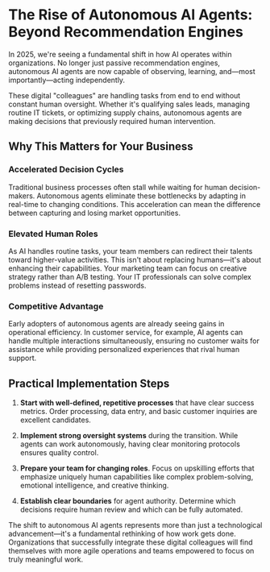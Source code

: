 # The Rise of Autonomous AI Agents: Beyond Recommendation Engines

In 2025, we're seeing a fundamental shift in how AI operates within organizations. No longer just passive recommendation engines, autonomous AI agents are now capable of observing, learning, and—most importantly—acting independently.

These digital "colleagues" are handling tasks from end to end without constant human oversight. Whether it's qualifying sales leads, managing routine IT tickets, or optimizing supply chains, autonomous agents are making decisions that previously required human intervention.

## Why This Matters for Your Business

### Accelerated Decision Cycles
Traditional business processes often stall while waiting for human decision-makers. Autonomous agents eliminate these bottlenecks by adapting in real-time to changing conditions. This acceleration can mean the difference between capturing and losing market opportunities.

### Elevated Human Roles
As AI handles routine tasks, your team members can redirect their talents toward higher-value activities. This isn't about replacing humans—it's about enhancing their capabilities. Your marketing team can focus on creative strategy rather than A/B testing. Your IT professionals can solve complex problems instead of resetting passwords.

### Competitive Advantage
Early adopters of autonomous agents are already seeing gains in operational efficiency. In customer service, for example, AI agents can handle multiple interactions simultaneously, ensuring no customer waits for assistance while providing personalized experiences that rival human support.

## Practical Implementation Steps

1. **Start with well-defined, repetitive processes** that have clear success metrics. Order processing, data entry, and basic customer inquiries are excellent candidates.

2. **Implement strong oversight systems** during the transition. While agents can work autonomously, having clear monitoring protocols ensures quality control.

3. **Prepare your team for changing roles**. Focus on upskilling efforts that emphasize uniquely human capabilities like complex problem-solving, emotional intelligence, and creative thinking.

4. **Establish clear boundaries** for agent authority. Determine which decisions require human review and which can be fully automated.

The shift to autonomous AI agents represents more than just a technological advancement—it's a fundamental rethinking of how work gets done. Organizations that successfully integrate these digital colleagues will find themselves with more agile operations and teams empowered to focus on truly meaningful work.

